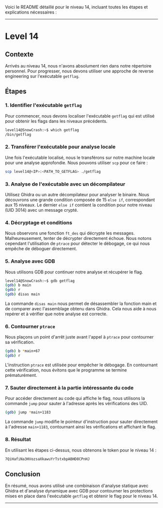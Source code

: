Voici le README détaillé pour le niveau 14, incluant toutes les étapes et explications nécessaires :

---

# Level 14

## Contexte

Arrivés au niveau 14, nous n'avons absolument rien dans notre répertoire personnel. Pour progresser, nous devons utiliser une approche de reverse engineering sur l'exécutable `getflag`.

## Étapes

### 1. Identifier l'exécutable `getflag`

Pour commencer, nous devons localiser l'exécutable `getflag` qui est utilisé pour obtenir les flags dans les niveaux précédents.

```bash
level14@SnowCrash:~$ which getflag
/bin/getflag
```

### 2. Transférer l'exécutable pour analyse locale

Une fois l'exécutable localisé, nous le transférons sur notre machine locale pour une analyse approfondie. Nous pouvons utiliser `scp` pour ce faire :

```bash
scp level14@<IP>:<PATH_TO_GETFLAG> ./getflag
```

### 3. Analyse de l'exécutable avec un décompilateur

Utilisez Ghidra ou un autre décompilateur pour analyser le binaire. Nous découvrons une grande condition composée de 15 `else if`, correspondant aux 15 niveaux. Le dernier `else if` contient la condition pour notre niveau (UID 3014) avec un message crypté.

### 4. Décryptage et conditions

Nous observons une fonction `ft_des` qui décrypte les messages. Malheureusement, tenter de décrypter directement échoue. Nous notons cependant l'utilisation de `ptrace` pour détecter le débogage, ce qui nous empêche de déboguer directement.

### 5. Analyse avec GDB

Nous utilisons GDB pour continuer notre analyse et récupérer le flag.

```bash
level14@SnowCrash:~$ gdb getflag
(gdb) b main
(gdb) r
(gdb) disas main
```

La commande `disas main` nous permet de désassembler la fonction main et de comparer avec l'assemblage obtenu dans Ghidra. Cela nous aide à nous repérer et à vérifier que notre analyse est correcte.

### 6. Contourner `ptrace`

Nous plaçons un point d'arrêt juste avant l'appel à `ptrace` pour contourner sa vérification.

```bash
(gdb) b *main+67
(gdb) r
```

L'instruction `ptrace` est utilisée pour empêcher le débogage. En contournant cette vérification, nous évitons que le programme se termine prématurément.

### 7. Sauter directement à la partie intéressante du code

Pour accéder directement au code qui affiche le flag, nous utilisons la commande `jump` pour sauter à l'adresse après les vérifications des UID.

```bash
(gdb) jump *main+1183
```

La commande `jump` modifie le pointeur d'instruction pour sauter directement à l'adresse `main+1183`, contournant ainsi les vérifications et affichant le flag.

### 8. Résultat

En utilisant les étapes ci-dessus, nous obtenons le token pour le niveau 14 :

```bash
7QiHafiNa3HVozsaXkawuYrTstxbpABHD8CPnHJ
```

## Conclusion

En résumé, nous avons utilisé une combinaison d'analyse statique avec Ghidra et d'analyse dynamique avec GDB pour contourner les protections mises en place dans l'exécutable `getflag` et obtenir le flag pour le niveau 14.

---

